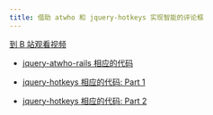 ```yaml
---
title: 借助 atwho 和 jquery-hotkeys 实现智能的评论框
---
```


[到 B 站观看视频](https://www.bilibili.com/video/av97009242?from=search&seid=11832207911058520547)

- [jquery-atwho-rails 相应的代码](https://github.com/happypeter/onestep/commit/856db)

- [jquery-hotkeys 相应的代码: Part 1](https://github.com/happypeter/onestep/commit/b61ff)

- [jquery-hotkeys 相应的代码: Part 2](https://github.com/happypeter/onestep/commit/2b331f)
